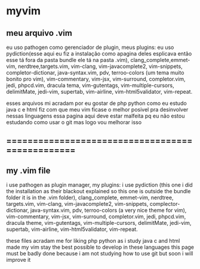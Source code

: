# myvim
## meu arquivo .vim

eu uso pathogen como gerenciador de plugin, meus plugins:
eu  uso 
pydiction(esse aqui eu fiz a instalação como apagina deles esplicava então esse tá fora da pasta bundle ele tá na pasta .vim), 
clang_complete,emmet-vim, nerdtree,targets.vim, vim-clang, vim-javacomplete2,  vim-snippets, completor-dictionar, 
java-syntax.vim, pdv, terroo-colors (um tema muito bonito pro vim), vim-commentary, vim-jsx, vim-surround,
completor.vim, jedi, phpcd.vim, dracula tema, vim-gutentags, vim-multiple-cursors, delimitMate, jedi-vim, 
supertab, vim-airline, vim-html5validator, vim-repeat.

esses arquivos mi acradam por eu gostar de php python como eu estudo java c e html fiz com que meu vim ficase o melhor posivel pra
desinvolver nessas linguagens essa pagina aqui deve estar malfeita pq eu não estou estudando como usar o git mas 
logo vou melhorar isso

## ================================================

## my .vim file 
i use pathogen as plugin manager, my plugins: i use pydiction (this one i did the installation as their blackout explained so this one is outside the bundle folder it is in the .vim folder), clang_complete, emmet-vim, nerdtree, targets.vim, vim-clang, vim-javacomplete2, vim-snippets, complector-dictionar, java-syntax.vim, pdv, terroo-colors (a very nice theme for vim), vim-commentary, vim-jsx, vim-surround, completor.vim, jedi, phpcd.vim, dracula theme, vim-gutentags, vim-multiple-cursors, delimitMate, jedi-vim, supertab, vim-airline, vim-html5validator, vim-repeat. 

these files acradam me for liking php python as i study java c and html made my vim stay the best possible to develop in these languages this page must be badly done because i am not studying how to use git but soon i will improve it
